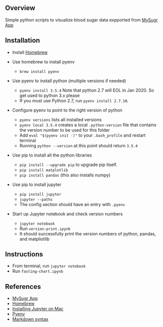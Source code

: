 ## Overview

Simple python scripts to visualize blood sugar data expported from [MySugr App](https://mysugr.com/apps/)

## Installation

* Install [Homebrew](https://brew.sh/)
* Use homebrew to install pyenv
	* `brew install pyenv`
* Use pyenv to install python (multiple versions if needed)
	* `pyenv install 3.5.4` Note that python 2.7 will EOL in Jan 2020. So get used to python 3.x please
	* If you must use Python 2.7, run `pyenv install 2.7.10`.
* Configure pyenv to point to the right version of python
	* `pyenv versions` lists all installed versions
	* `pyenv local 3.5.4` creates a local `.python-version` file that contains the version number to be used for this folder
	* Add `eval "$(pyenv init -)"` to your `.bash_profile` and restart terminal
	* Running `python --version` at this point should return `3.5.4`
* Use pip to install all the python libraries
	* `pip install --upgrade pip` to upgrade pip itself. 
	* `pip install matplotlib` 
	* `pip install pandas`  (this also installs numpy)
	
* Use pip to install jupyter
	* `pip install jupyter`
	* `jupyter --paths`  
	* The config section should have an entry with `.pyenv`

* Start up Jupyter notebook and check version numbers
	* `jupyter notebook`
	* Run `version-print.ipynb` 
	* It should successfully print the version numbers of python, pandas, and matpliotlib

## Instructions

* From terminal, run `jupyter notebook`
* Run `fasting-chart.ipynb` 


## References


* [MySugr App](https://mysugr.com/apps/)
* [Homebrew](https://brew.sh/)
* [Installing Jupyter on Mac](https://www.chrisjmendez.com/2018/11/06/installing-jupyter-on-os-x-using-homebrew/)
* [Pyenv](https://github.com/pyenv/pyenv)
* [Markdown syntax](https://github.com/adam-p/markdown-here/wiki/Markdown-Cheatsheet)
